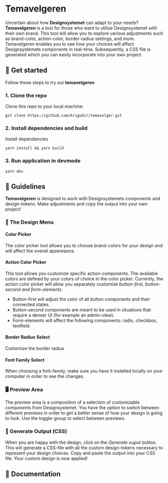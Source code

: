 # Temavelgeren

Uncertain about how **Designsystemet** can adapt to your needs? **Temavelgeren** is a tool for those who want to utilize Designsystemet with their own brand. This tool will allow you to explore various adjustments such as brand-color, action-color, border-radius settings, and more. Temavelgeren enables you to see how your choices will affect Designsystemets components in real-time. Subsequently, a CSS file is generated which you can easily incorporate into your own project.

## 🚀 Get started
Follow these steps to try out **temavelgeren**

### 1. Clone the repo
Clone this repo to your local machine:
```
git clone https://github.com/krigubir/temavelger.git
```

### 2. Install dependencies and build
Install dependencies
```
yarn install && yarn build
```

### 3. Run application in devmode
```
yarn dev
```

## 📖 Guidelines
**Temavelgeren** is designed to work with Designsystemets components and design-tokens. Make adjustments and copy the output into your own project!

### 🎨 The Design Menu  
#### Color Picker
The color picker tool allows you to choose brand-colors for your design and will affect the overall appereance.

#### Action Color Picker
This tool allows you customize specific action-components. The available colors are defined by your colors of choice in the color picker. Currently, the action color picker will allow you separately customize _button-first, button-second and form-elements_. 
- Button-first will adjust the color of all button components and their connected states.
- Button-second components are meant to be used in situations that require a denser UI (for example an admin-view).
- Form-elements will affect the following components: radio, checkbox, textfield.

#### Border Radius Select
Customize the border radius

#### Font Family Select
When choosing a font-family, make sure you have it installed locally on your computer in order to see the changes. 

### 🖥 Preview Area
The preview area is a composition of a selection of customizable components from Designsystemet. You have the option to switch between different previews in order to get a better sense of how your design is going to look. Use the toggle-group to select between previews.

### 💾 Generate Output (CSS)
When you are happy with the design, click on the _Generate ouput_ button. This will generate a CSS-file with all the custom design-tokens necessary to represent your design choices. Copy and paste the output into your CSS file. Your custom design is now applied! 

## 🔏 Documentation
